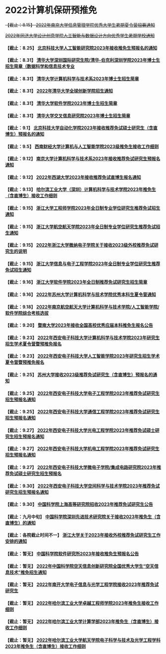 
#  2022计算机保研预推免

~~【截止：8.15】 [2022年南京大学信息管理学院优秀大学生暑期夏令营招募通知](https://im.nju.edu.cn/c5/af/c13263a574895/page.htm)~~

~~[2022年同济大学设计创意学院人工智能与数据设计方向优秀学生暑期学校通知](https://mp.weixin.qq.com/s/K6grG2Z4e796p09jYnqVYA)~~

#### 【截止：8.25】 [北京科技大学人工智能研究院2023年接收推免生预报名的通知](https://ai.ustb.edu.cn/xwgg/tzgg/6f365bb1829046e2b4b970b28bf62b07.htm)
#### 【截止：8.31】 [清华大学深圳国际研究生院/清华-伯克利深圳学院2023年博士生招生简章（数据科学和信息技术专业](https://www.sigs.tsinghua.edu.cn/2022/0727/c118a56261/page.htm)
#### 【截止：8.31】 [清华大学计算机科学与技术系2023年博士生招生简章](https://yzbm.tsinghua.edu.cn/publish/s03/s0302/detail/79f6c17e-8b2a-446b-b8a8-cfb3e5535128?yxsdm=024)

#### 【截止：8.31】 [2022年清华大学全球创新学院招生通知](https://gix.tsinghua.edu.cn/zs1.htm)


#### 【截止：8.31】 [清华大学软件学院2023年博士生招生简章](https://yzbm.tsinghua.edu.cn/publish/s03/s0302/detail/678922c3-3e94-461c-919d-36fa61ac87a5?yxsdm=410)
#### 【截止：8.31】 [清华大学交叉信息研究院2023年博士生招生简章](https://yzbm.tsinghua.edu.cn/publish/s03/s0302/detail/c328b8df-af6a-40d3-afad-19ccc7770c06?yxsdm=047)
#### 【截止：9.1】 [北京科技大学自动化学院2023年接收推荐免试硕士研究生（含直博生）预报名的通知](http://saee.ustb.edu.cn/gonggaogongshi/20220816/1405.html)
#### 【截止：9.5】 [西南财经大学计算机与人工智能学院2023级推免生接收工作细则](https://yz.swufe.edu.cn/chaxun/yzb/tms/2023/jiuyue/bm/011.pdf)
#### 【截止：9.12】 [南京大学计算机科学与技术系2023年接收推荐免试研究生预报名通知](https://cs.nju.edu.cn/ea/1d/c1654a584221/page.htm)
#### 【截止：9.12】 [2022年西湖大学2023年接收推荐免试直博生报名通知](https://www.westlake.edu.cn/admissions_aid/graduate/zsdt1/202208/t20220808_22022.shtml)
#### 【截止：9.13】 [哈尔滨工业大学（深圳）计算机科学与技术学院2023年推免生（含直博生）接收工作细则](http://cs.hitsz.edu.cn/info/1029/6192.htm)
#### 【截止：9.15】 [浙江大学工程师学院2023年全日制专业学位研究生推荐免试招生通知](https://pi.zju.edu.cn/2022/0808/c67026a2608240/page.htm)
#### 【截止：9.15】 [浙江大学航空航天学院2023年全日制专业学位研究生推荐免试招生通知](http://saa.zju.edu.cn/redir.php?catalog_id=12239&object_id=120374)

#### 【截止：9.15】 [2022年浙江大学微纳电子学院关于接收2023级外校推荐免试研究生的说明](https://mne.zju.edu.cn/2022/0812/c54013a2608933/page.htm)


#### 【截止：9.15】 [浙江大学信息与电子工程学院2023年全日制专业学位研究生推荐免试招生通知](http://www.isee.zju.edu.cn/2022/0808/c21109a2608186/page.htm)
#### 【截止：9.16】 [浙江大学软件学院2023年全日制推荐免试研究生招生简章](http://www.cst.zju.edu.cn/2022/0809/c32178a2608322/page.htm)
#### 【截止：9.16】 [2022年苏州大学计算机科学与技术学院优秀本科生夏令营通知](https://mp.weixin.qq.com/s/KZuF2kOYUpN-ML9hzhofsQ)
#### 【截止：9.18】 [2022年南京航空航天大学计算机科学与技术学院/人工智能学院/软件学院综合考核选拔](http://cs.nuaa.edu.cn/2022/0622/c10851a286661/page.htm)
#### 【截止：9.20】 [暨南大学2023年接收全国高校优秀应届本科推免生报名公告](https://yz.jnu.edu.cn/2022/0810/c33059a712715/page.htm)
#### 【截止：9.23】 [2022年西安电子科技大学计算机科学与技术学院2023年研究生招生学术夏令营暨预推免报名](https://cs.xidian.edu.cn/info/1026/14793.htm)
#### 【截止：9.23】 [2022年西安电子科技大学人工智能学院2023年研究生招生学术夏令营暨预推免报名](https://sai.xidian.edu.cn/info/1106/7501.htm)
#### 【截止：9.25】 [苏州大学接收2023级推荐免试研究生（含直博生）预报名的通知](http://yjs.suda.edu.cn/b2/8f/c8365a504463/page.psp)
#### 【截止：9.25】 [2022年西安电子科技大学电子工程学院2023年推荐免试研究生招生预报名通知](https://see.xidian.edu.cn/html/news/11439.html)
#### 【截止：9.25】 [2022年西安电子科技大学通信工程学院2023年推荐免试研究生招生预报名通知](https://ste.xidian.edu.cn/info/1337/7077.htm)
#### 【截止：9.27】 [2022年西安电子科技大学光电工程学院2023年推荐免试硕士研究生招生预报名通知](https://soe.xidian.edu.cn/info/1095/10214.htm)
#### 【截止：9.27】 [2022年西安电子科技大学机电工程学院2023年推荐免试研究生招生预报名通知](https://eme.xidian.edu.cn/info/1012/6425.htm)
#### 【截止：9.27】 [2022年西安电子科技大学微电子学院/集成电路研究院2023年推荐免试硕士研究生招生预报名](https://sme.xidian.edu.cn/html/tzgg/jl/2022/0628/1858.html)
#### 【截止：9.30】 [2022年西安电子科技大学空间科学与技术学院2023年推荐免试研究生招生预报名通知](https://sast.xidian.edu.cn/info/1014/5382.htm)
#### 【截止：9.30】 [中国科学院上海高等研究院招收2023年推荐免试研究生公告](http://www.sari.cas.cn/gradedu/gdzssz/gdtms/202208/t20220819_6502019.html)
#### 【截止：九月中旬】 [中国科学院深圳先进技术研究院关于接收2023年推免生（含直博生）的通知](	http://siat.cas.cn/yjsjy2016/zsjs2016/202208/t20220819_6501718.html)
#### 【截止：各院截止时间不一】 [浙江大学关于2023年接收外校推荐免试研究生工作安排的通知](	http://www.grs.zju.edu.cn/yjszs/2022/0805/c28498a2608047/page.htm)

#### 【截止：暂无】 [中国科学院软件研究所2023年接收推免生预报名公告](http://www.iscas.ac.cn/yjsjy2016/zsxx2016/202208/t20220802_6496147.html)
#### 【截止：暂无】 [2022年中国科学院空天信息创新研究院全国优秀大学生“空天信息技术”推免招生通知](https://mp.weixin.qq.com/s/Birg28ppVPIXKO4fZTZa_g)
#### 【截止：暂无】 [2022年南开大学电子信息与光学工程学院接收2023年推荐免试研究生](https://ceo.nankai.edu.cn/info/1099/3362.htm)
#### 【截止：暂无】 [2022年哈尔滨工业大学卓越工程师学院2023年推免生接收工作细则](http://yzb.hit.edu.cn/2022/0719/c13322a279185/page.htm)
#### 【截止：暂无】 [2022年哈尔滨工业大学计算学部2023年推免生（含直博生）接收工作细则](http://computing.hit.edu.cn/2022/0719/c11271a279171/page.htm)
#### 【截止：暂无】 [2022年哈尔滨工业大学航天学院电子科学与技术及光学工程学科2023年推免生（含直博生）接收工作细则](http://sa.hit.edu.cn/2022/0715/c6582a279079/page.htm)

